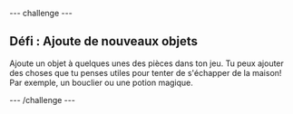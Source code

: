\--- challenge \---

## Défi : Ajoute de nouveaux objets

Ajoute un objet à quelques unes des pièces dans ton jeu. Tu peux ajouter des choses que tu penses utiles pour tenter de s'échapper de la maison! Par exemple, un bouclier ou une potion magique.

\--- /challenge \---
